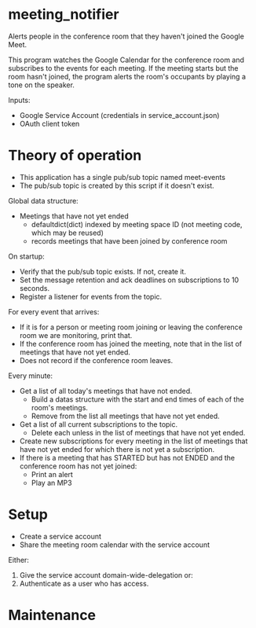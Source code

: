 meeting_notifier
===============
Alerts people in the conference room that they haven't joined the Google Meet.

This program watches the Google Calendar for the conference room and subscribes to the events for each meeting. If the meeting starts but the room hasn't joined, the program alerts the room's occupants by playing a tone on the speaker.

Inputs:
* Google Service Account (credentials in service_account.json)
* OAuth client token

Theory of operation
===================
- This application has a single pub/sub topic named meet-events
- The pub/sub topic is created by this script if it doesn't exist.

Global data structure:
- Meetings that have not yet ended
  - defaultdict(dict) indexed by meeting space ID (not meeting code, which may be reused)
  - records meetings that have been joined by conference room

On startup:
- Verify that the pub/sub topic exists. If not, create it.
- Set the message retention and ack deadlines on subscriptions to 10 seconds.
- Register a listener for events from the topic.

For every event that arrives:
- If it is for a person or meeting room joining or leaving the conference room we are monitoring, print that.
- If the conference room has joined the meeting, note that in the list of meetings that have not yet ended.
- Does not record if the conference room leaves.

Every minute:
- Get a list of all today's meetings that have not ended.
  - Build a datas structure with the start and end times of each of the room's meetings.
  - Remove from the list all meetings that have not yet ended.
- Get a list of all current subscriptions to the topic.
  - Delete each unless in the list of meetings that have not yet ended.
- Create new subscriptions for every meeting in the list of meetings that have not yet ended for which there is not yet a subscription.
- If there is a meeting that has STARTED but has not ENDED and the conference room has not yet joined:
  - Print an alert
  - Play an MP3




Setup
=====
- Create a service account
- Share the meeting room calendar with the service account

Either:
  1. Give the service account domain-wide-delegation
or:
  2. Authenticate as a user who has access.


Maintenance
==========